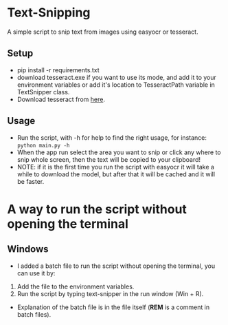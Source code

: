 # Text-Snipping
A simple script to snip text from images using easyocr or tesseract.
## Setup
* pip install -r requirements.txt
* download tesseract.exe if you want to use its mode, and add it to your environment variables or add it's location to TesseractPath variable in TextSnipper class.
* Download tesseract from [here](https://digi.bib.uni-mannheim.de/tesseract/?ref=nanonets.com).

## Usage
* Run the script, with -h for help to find the right usage, for instance:
```python main.py -h```
* When the app run select the area you want to snip or click any where to snip whole screen, then the text will be copied to your clipboard!
* NOTE: if it is the first time you run the script with easyocr it will take a while to download the model, but after that it will be cached and it will be faster.

# A way to run the script without opening the terminal

## Windows
* I added a batch file to run the script without opening the terminal, you can use it by:
1. Add the file to the environment variables.
2. Run the script by typing text-snipper in the run window (Win + R).
* Explanation of the batch file is in the file itself (**REM** is a comment in batch files).
